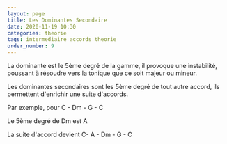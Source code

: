 ```yaml
---
layout: page
title: Les Dominantes Secondaire
date: 2020-11-19 10:30
categories: theorie
tags: intermediaire accords theorie
order_number: 9
---
```


La dominante est le 5ème degré de la gamme, il provoque une instabilité, poussant à résoudre vers la tonique que ce soit majeur ou mineur.

Les dominantes secondaires sont les 5ème degré de tout autre accord, ils permettent d'enrichir une suite d'accords.

Par exemple, pour C - Dm - G - C

Le 5ème degré de Dm est A

La suite d'accord devient C- A - Dm - G - C
